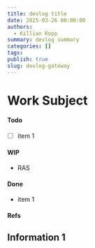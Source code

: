 ```yaml
---
title: devlog title
date: 2025-03-26 00:00:00
authors:
  - Killian Kopp
summary: devlog summary
categories: []
tags: 
publish: true
slug: devlog-gateway
---
```

# Work Subject
#### Todo
- [ ] item 1

#### WIP
- RAS

#### Done
- item 1

#### Refs

## Information 1